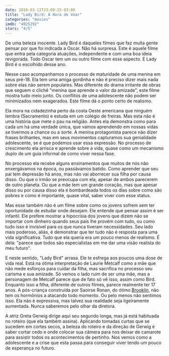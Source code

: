```yaml
---
date: 2018-03-12T23:09:25-03:00
title: "Lady Bird: A Hora de Voar"
categories: "movies"
imdb: "4925292"
stars: "4/5"
---
```

De uma beleza inocente. Lady Bird é daqueles filmes que faz muita gente pensar por que foi indicada a Oscar. Não há surpresa. Este é aquele filme que entra pela categoria atuações, independente e com uma boa ideia revigorada. Todo Oscar tem um ou outro filme com esse aspecto. E Lady Bird é o escolhido desse ano.

Nesse caso acompanhamos o processo de maturidade de uma menina em seus pré-18. Ela tem uma amiga gordinha e não é preciso dizer mais nada sobre elas não serem populares. Mas diferente do drama irritante de obras que seguem o clichê "menina que aprende o valor da amizade", este filme mostra tudo meio junto. Os conflitos de uma adolescente não podem ser minimizados nem exagerados. Este filme dá o ponto certo de realismo.

Ela mora na cidadezinha perto da costa Oeste americana que ninguém lembra (Sacramento) e estuda em um colégio de freiras. Mas esta não é uma história que mete o pau na religião. Antes ela demonstra como para cada um há uma verdade única, que vamos aprendendo em nossas vidas se tivermos a chance ou a sorte. A menina protagonista parece não dizer frases brilhantes, mas em seus movimentos capturamos sua genialidade adolescente, se é que podemos usar essa expressão. No processo de crescimento ela arrisca e aprende sobre a vida, quase como um mecanismo duplo de um guia informal de como viver nessa fase.

No processo ela recebe alguns ensinamentos que muitos de nós não enxergávamos na época, ou passávamos batido. Como aprender que seu pai tem depressão há anos, mas não vai aborrecer sua filha por causa disso. Ou que o irmão se preocupa com ela, apesar de ambos parecerem de outro planeta. Ou que a mãe tem um grande coração, mas que apesar disso ou por causa disso ela é bombardeada todos os dias sobre como são pobres e como é importante, quase vital, saber viver com esse status.

Mas esse também não é um filme sobre como os jovens sofrem sem ter oportunidade de estudar onde desejam. Ele entende que pensar assim é ser infantil. Ele prefere mostrar a hipocrisia dos jovens que dizem não se importar com dinheiro quando seus pais lhe provém com tudo, ou como tudo isso é invisível para os que nunca tiveram necessidades. Seu lado mais poderoso, aliás, é demonstrar que ter tudo não é resposta para uma vida significativa. Tudo que ela queria era um pouco menos de realismo. É dela: "parece que todos são especialistas em me dar uma visão realista do meu futuro".

E neste sentido, "Lady Bird" arrasa. Ele te esfrega aos poucos uma dose de vida real. Está na ótima interpretação de Laurie Metcalf como a mãe que não mede esforços para cuidar da filha, mas sacrifica no processo seu carisma e sua amizade. Só vemos o lado ruim de ser uma mãe, mas a personagem de Metcalf parece que de fato só vê isso, assim como Bird. Enquanto isso a filha, diferente de outros filmes, parece realmente ter 17 anos. A pós-criança construída por Saoirse Ronan, do ótimo [Brooklin](/brooklyn), não tem os hormônios a atacando todo momento. Ou pelo menos não sentimos isso. Ela não é expressiva, mas talvez sua realidade seja ligeiramente aumentada. Nunca saberemos pelo olhar da diretora.

A atriz Greta Gerwig dirige aqui seu segundo longa, mas já está habituada no roteiro (que ela também assina). Aplicando tomadas curtas que se sucedem em cortes secos, a beleza do roteiro e da direção de Gerwig é saber cortar cedo e onde colocar sua câmera para nos deixar de camarote para assistir todos os acontecimentos de pertinho. Nos vemos como a adolescente e a crise que esta passa para conseguir viver tendo um pouco de esperança no futuro.

